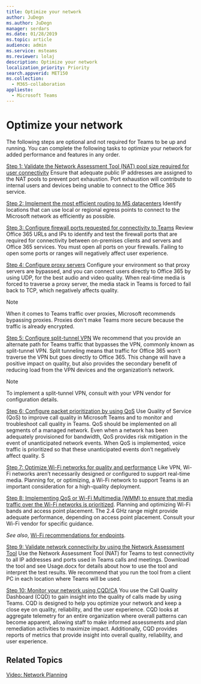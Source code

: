 ```yaml
---
title: Optimize your network
author: JuDegn
ms.author: JuDegn
manager: serdars
ms.date: 01/28/2019
ms.topic: article
audience: admin
ms.service: msteams
ms.reviewer: lolaj
description: Optimize your network
localization_priority: Priority
search.appverid: MET150
ms.collection: 
  - M365-collaboration
appliesto: 
  - Microsoft Teams
---
```


# Optimize your network
The following steps are optional and not required for Teams to be up and running. You can complete the following tasks to optimize your network for added performance and features in any order.

[Step 1: Validate the Network Assessment Tool (NAT) pool size required for user connectivity](https://docs.microsoft.com/en-us/office365/enterprise/nat-support-with-office-365?redirectSourcePath=%252farticle%252fNAT-support-with-Office-365-170e96ea-d65d-4e51-acac-1de56abe39b9)
Ensure that adequate public IP addresses are assigned to the NAT pools to prevent port exhaustion. Port exhaustion will contribute to internal users and devices being unable to connect to the Office 365 service.

[Step 2: Implement the most efficient routing to MS datacenters](https://docs.microsoft.com/en-us/office365/enterprise/client-connectivity?redirectSourcePath=%252farticle%252fClient-connectivity-4232abcf-4ae5-43aa-bfa1-9a078a99c78b)
Identify locations that can use local or regional egress points to connect to the Microsoft network as efficiently as possible. 

[Step 3: Configure firewall ports requested for connectivity to Teams](prepare-environment-prepare-network.md)
Review Office 365 URLs and IPs to identify and test the firewall ports that are required for connectivity between on-premises clients and servers and Office 365 services. You must open all ports on your firewalls. Failing to open some ports or ranges will negatively affect user experience. 

[Step 4: Configure proxy servers](proxy-servers-for-Teams.md)
Configure your environment so that proxy servers are bypassed, and you can connect users directly to Office 365 by using UDP, for the best audio and video quality. When real-time media is forced to traverse a proxy server, the media stack in Teams is forced to fail back to TCP, which negatively affects quality.

> [!NOTE]
> When it comes to Teams traffic over proxies, Microsoft recommends bypassing proxies. Proxies don't make Teams more secure because the traffic is already encrypted.

[Step 5: Configure split-tunnel VPN](prepare-environment-prepare-network.md#vpn)
We recommend that you provide an alternate path for Teams traffic that bypasses the VPN, commonly known as split-tunnel VPN. Split tunneling means that traffic for Office 365 won’t traverse the VPN but goes directly to Office 365. This change will have a positive impact on quality, but also provides the secondary benefit of reducing load from the VPN devices and the organization’s network.

> [!NOTE]
> To implement a split-tunnel VPN, consult with your VPN vendor for configuration details. 

[Step 6: Configure packet prioritization by using QoS](qos-in-teams.md)
Use Quality of Service (QoS) to improve call quality in Microsoft Teams and to monitor and troubleshoot call quality in Teams. QoS should be implemented on all segments of a managed network. Even when a network has been adequately provisioned for bandwidth, QoS provides risk mitigation in the event of unanticipated network events. When QoS is implemented, voice traffic is prioritized so that these unanticipated events don’t negatively affect quality. S

[Step 7: Optimize Wi-Fi networks for quality and performance](prepare-environment-prepare-network.md) 
Like VPN, Wi-Fi networks aren’t necessarily designed or configured to support real-time media. Planning for, or optimizing, a Wi-Fi network to support Teams is an important consideration for a high-quality deployment.

[Step 8: Implementing QoS or Wi-Fi Multimedia (WMM) to ensure that media traffic over the Wi-Fi networks is prioritized](plan-for-quality).
Planning and optimizing Wi-Fi bands and access point placement. The 2.4 GHz range might provide adequate performance, depending on access point placement.
Consult your Wi-Fi vendor for specific guidance.

*See also*, [Wi-Fi recommendations for endpoints](envision-planning-for-service-management-and-quality-complete-guide#wi-fi-recommendations-for-endpoints).

[Step 9: Validate network connectivity by using the Network Assessment Tool](3-envision-evaluate-my-environment.md)
Use the Network Assessment Tool (NAT) for Teams to test connectivity to all IP addresses and ports used in Teams calls and meetings. Download the tool and see Usage.docx for details about how to use the tool and interpret the test results. We recommend that you run the tool from a client PC in each location where Teams will be used.

[Step 10: Monitor your network using CQD/CA](turning-on-and-using-call-quality-dashboard.md)
You use the Call Quality Dashboard (CQD) to gain insight into the quality of calls made by using Teams. CQD is designed to help you optimize your network and keep a close eye on quality, reliability, and the user experience. CQD looks at aggregate telemetry for an entire organization where overall patterns can become apparent, allowing staff to make informed assessments and plan remediation activities to maximize impact. Additionally, CQD provides reports of metrics that provide insight into overall quality, reliability, and user experience.

## Related Topics

[Video: Network Planning](https://aka.ms/teams-networking)
